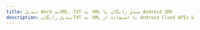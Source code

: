 ---title: تبدیل Word بهXML، TXT به XML مبدل رایگان یا Android SDKdescription: تبدیل رایگانTXT به XML با استفاده از Android Cloud APIs & SDK. همچنین اسناد Microsoft Word و OpenOffice را در Cloud ایجاد، ویرایش و رندر کنید.---